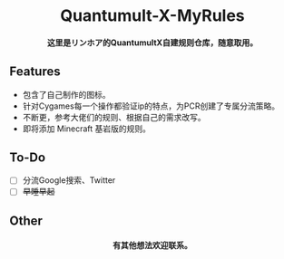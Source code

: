 <h1 align="center">
Quantumult-X-MyRules
</h1>

<h4 align="center">这里是リンホア的QuantumultX自建规则仓库，随意取用。</h4>

## Features

- 包含了自己制作的图标。
- 针对Cygames每一个操作都验证ip的特点，为PCR创建了专属分流策略。
- 不断更，参考大佬们的规则、根据自己的需求改写。
- 即将添加 Minecraft 基岩版的规则。

## To-Do

- [ ] 分流Google搜索、Twitter
- [ ] ~~早睡早起~~

## Other

<h4 align="center">有其他想法欢迎联系。</h4>
